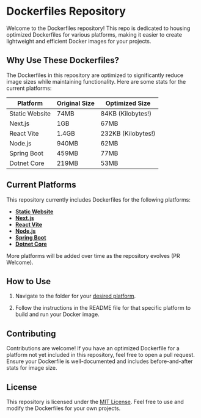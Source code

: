 # Dockerfiles Repository

Welcome to the Dockerfiles repository! This repo is dedicated to housing optimized Dockerfiles for various platforms,
making it easier to create lightweight and efficient Docker images for your projects.

## Why Use These Dockerfiles?

The Dockerfiles in this repository are optimized to significantly reduce image sizes while maintaining functionality.
Here are some stats for the current platforms:

| Platform       | Original Size | Optimized Size     |
| -------------- | ------------- | ------------------ |
| Static Website | 74MB          | 84KB (Kilobytes!)  |
| Next.js        | 1GB           | 67MB               |
| React Vite     | 1.4GB         | 232KB (Kilobytes!) |
| Node.js        | 940MB         | 62MB               |
| Spring Boot    | 459MB         | 77MB               |
| Dotnet Core    | 219MB         | 53MB               |

## Current Platforms

This repository currently includes Dockerfiles for the following platforms:

-   [**Static Website**](static_website)
-   [**Next.js**](nextjs)
-   [**React Vite**](react_vite)
-   [**Node.js**](nodejs)
-   [**Spring Boot**](spring_boot)
-   [**Dotnet Core**](dotnet)

More platforms will be added over time as the repository evolves (PR Welcome).

## How to Use

1. Navigate to the folder for your [desired platform](#current-platforms).

2. Follow the instructions in the README file for that specific platform to build and run your Docker image.

## Contributing

Contributions are welcome! If you have an optimized Dockerfile for a platform not yet included in this repository, feel
free to open a pull request. Ensure your Dockerfile is well-documented and includes before-and-after stats for image
size.

## License

This repository is licensed under the [MIT License](LICENSE). Feel free to use and modify the Dockerfiles for your own
projects.
